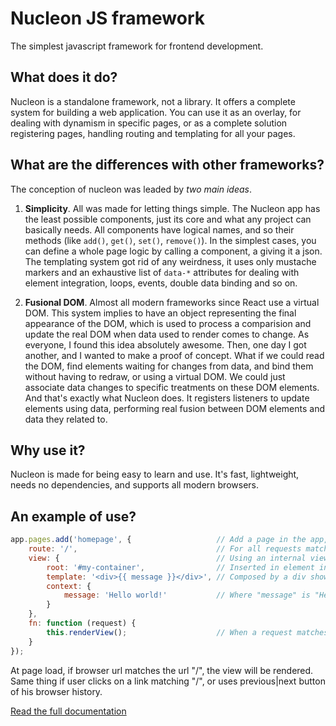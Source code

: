 # Nucleon JS framework

The simplest javascript framework for frontend development.

## What does it do?
Nucleon is a standalone framework, not a library. It offers a complete system for building a web application. You can use it as an overlay, for dealing with dynamism in specific pages, or as a complete solution registering pages, handling routing and templating for all your pages.

## What are the differences with other frameworks?
The conception of nucleon was leaded by _two main ideas_.

1. **Simplicity**. All was made for letting things simple. The Nucleon app has the least possible components, just its core and what any project can basically needs. All components have logical names, and so their methods (like `add()`, `get()`, `set()`, `remove()`). In the simplest cases, you can define a whole page logic by calling a component, a giving it a json. The templating system got rid of any weirdness, it uses only mustache markers and an exhaustive list of `data-*` attributes for dealing with element integration, loops, events, double data binding and so on.

2. **Fusional DOM**. Almost all modern frameworks since React use a virtual DOM. This system implies to have an object representing the final appearance of the DOM, which is used to process a comparision and update the real DOM when data used to render comes to change. As everyone, I found this idea absolutely awesome. Then, one day I got another, and I wanted to make a proof of concept. What if we could read the DOM, find elements waiting for changes from data, and bind them without having to redraw, or using a virtual DOM. We could just associate data changes to specific treatments on these DOM elements. And that's exactly what Nucleon does. It registers listeners to update elements using data, performing real fusion between DOM elements and data they related to.

## Why use it?
Nucleon is made for being easy to learn and use. It's fast, lightweight, needs no dependencies, and supports all modern browsers.

## An example of use?
```javascript
app.pages.add('homepage', {                   // Add a page in the app, for an homepage
    route: '/',                               // For all requests matching path "/"
    view: {                                   // Using an internal view
        root: '#my-container',                // Inserted in element in DOM having id "my-container"
        template: '<div>{{ message }}</div>', // Composed by a div showing a "message" value
        context: {
            message: 'Hello world!'           // Where "message" is "Hello world"
        }
    },
    fn: function (request) {
        this.renderView();                    // When a request matches the route, we render the view
    }
});
```
At page load, if browser url matches the url "/", the view will be rendered.
Same thing if user clicks on a link matching "/", or uses previous|next button of his browser history.

[Read the full documentation](https://github.com/moduleon/nucleon/tree/master/doc)
